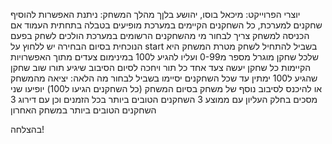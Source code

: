 יוצרי הפרוייקט: מיכאל בוסו, יהושע בלןך
מהלך המשחק:
ניתנת האפשרות להוסיף שחקנים למערכת, כל השחקנים הקיימים במערכת מופיעים בטבלה בתחתית העמוד
אם הכניסה למשחק צריך לבחור מי מהשחקנים הרשומים במערכת הולכים לשחק בפעם הנוכחית
בסיום הבחירה יש ללחוץ על start בשביל להתחיל לשחק
מטרת המשחק היא שלכל שחקן מוגרל מספר מ0-99 ועליו להגיע ל100 במינימום צעדים מתוך האפשרויות הקיימות
כל שחקן יעשה צעד אחד כל תור ויחכה לסיום הסיבוב שיגיע תורו שוב
שחקן שהגיע ל100 ימתין עד שכל השחקנים יסיימו בשביל לבחור מה הלאה: יציאה מהמשחק או להיכנס לסיבוב נוסף של משחק
בסיום המשחק (כל השחקנים הגיעו ל100) יופיעו שני מסכים בחלק העליון עם ממוצע 3 השחקנים הטובים ביותר בכל הזמנים וכן עם דירוג 3 השחקנים הטובים ביותר במשחק האחרון

בהצלחה!